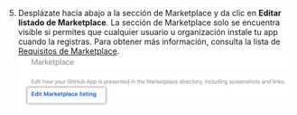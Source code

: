 5. Desplázate hacia abajo a la sección de Marketplace y da clic en **Editar listado de Marketplace**. La sección de Marketplace solo se encuentra visible si permites que cualquier usuario u organización instale tu app cuando la registras.  Para obtener más información, consulta la lista de [Requisitos de Marketplace](/apps/marketplace/creating-and-submitting-your-app-for-approval/requirements-for-listing-an-app-on-github-marketplace/). ![enlace para editar tu listado de GitHub Marketplace](/assets/images/marketplace/marketplace_edit_listing_text.png)
